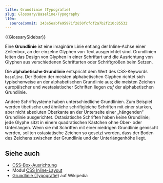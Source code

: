 ```yaml
---
title: Grundlinie (Typografie)
slug: Glossary/Baseline/Typography
l10n:
  sourceCommit: 243e5eabfe95971f2850fcfdf2a7b2f210c85532
---
```


{{GlossarySidebar}}

Eine **Grundlinie** ist eine imaginäre Linie entlang der Inline-Achse einer Zeilenbox, an der einzelne Glyphen von Text ausgerichtet sind. Grundlinien leiten das Design von Glyphen in einer Schriftart und die Ausrichtung von Glyphen aus verschiedenen Schriftarten oder Schriftgrößen beim Setzen.

Die **alphabetische Grundlinie** entspricht dem Wert des CSS-Keywords `baseline`. Der Boden der meisten alphabetischen Glyphen richtet sich typischerweise an der alphabetischen Grundlinie aus; die meisten Zeichen europäischer und westasiatischer Schriften liegen _auf_ der alphabetischen Grundlinie.

Andere Schriftsysteme haben unterschiedliche Grundlinien. Zum Beispiel werden tibetische und ähnliche schriftgleiche Schriften mit einer starken, aber nicht absoluten Oberkante an der Unterseite einer „hängenden“ Grundlinie ausgerichtet. Ostasiatische Schriften haben keine Grundlinie; jede Glyphe sitzt in einem quadratischen Kästchen ohne Ober- oder Unterlängen. Wenn sie mit Schriften mit einer niedrigen Grundlinie gemischt werden, sollten ostasiatische Zeichen so gesetzt werden, dass der Boden des Zeichens zwischen der Grundlinie und der Unterlängenhöhe liegt.

## Siehe auch

- [CSS-Box-Ausrichtung](/de/docs/Web/CSS/CSS_box_alignment/Box_alignment#types_of_alignment)
- Modul [CSS Inline-Layout](/de/docs/Web/CSS/CSS_inline_layout)
- [Grundlinie (Typografie)](<https://en.wikipedia.org/wiki/Baseline_(typography)>) auf Wikipedia
